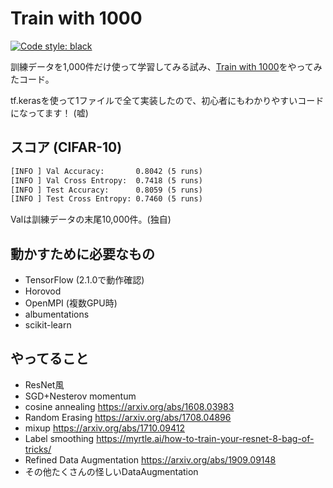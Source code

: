 # Train with 1000

[![Code style: black](https://img.shields.io/badge/code%20style-black-000000.svg)](https://github.com/psf/black)

訓練データを1,000件だけ使って学習してみる試み、[Train with 1000](http://www.ok.sc.e.titech.ac.jp/~mtanaka/proj/train1000/)をやってみたコード。

tf.kerasを使って1ファイルで全て実装したので、初心者にもわかりやすいコードになってます！ (嘘)

## スコア (CIFAR-10)

```txt
[INFO ] Val Accuracy:       0.8042 (5 runs)
[INFO ] Val Cross Entropy:  0.7418 (5 runs)
[INFO ] Test Accuracy:      0.8059 (5 runs)
[INFO ] Test Cross Entropy: 0.7460 (5 runs)
```

Valは訓練データの末尾10,000件。(独自)

## 動かすために必要なもの

- TensorFlow (2.1.0で動作確認)
- Horovod
- OpenMPI (複数GPU時)
- albumentations
- scikit-learn

## やってること

- ResNet風
- SGD+Nesterov momentum
- cosine annealing <https://arxiv.org/abs/1608.03983>
- Random Erasing <https://arxiv.org/abs/1708.04896>
- mixup <https://arxiv.org/abs/1710.09412>
- Label smoothing <https://myrtle.ai/how-to-train-your-resnet-8-bag-of-tricks/>
- Refined Data Augmentation <https://arxiv.org/abs/1909.09148>
- その他たくさんの怪しいDataAugmentation
